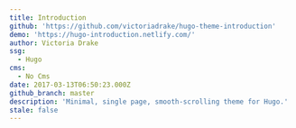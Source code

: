 ```yaml
---
title: Introduction
github: 'https://github.com/victoriadrake/hugo-theme-introduction'
demo: 'https://hugo-introduction.netlify.com/'
author: Victoria Drake
ssg:
  - Hugo
cms:
  - No Cms
date: 2017-03-13T06:50:23.000Z
github_branch: master
description: 'Minimal, single page, smooth-scrolling theme for Hugo.'
stale: false
---
```

